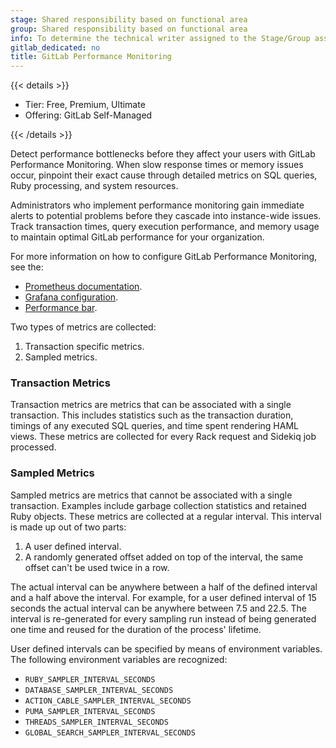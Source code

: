 ```yaml
---
stage: Shared responsibility based on functional area
group: Shared responsibility based on functional area
info: To determine the technical writer assigned to the Stage/Group associated with this page, see https://handbook.gitlab.com/handbook/product/ux/technical-writing/#assignments
gitlab_dedicated: no
title: GitLab Performance Monitoring
---
```


{{< details >}}

- Tier: Free, Premium, Ultimate
- Offering: GitLab Self-Managed

{{< /details >}}

Detect performance bottlenecks before they affect your users with GitLab Performance
Monitoring. When slow response times or memory issues occur, pinpoint their exact
cause through detailed metrics on SQL queries, Ruby processing, and system resources.

Administrators who implement performance monitoring gain immediate alerts to
potential problems before they cascade into instance-wide issues. Track transaction
times, query execution performance, and memory usage to maintain optimal GitLab
performance for your organization.

For more information on how to configure GitLab Performance Monitoring, see the:

- [Prometheus documentation](../prometheus/_index.md).
- [Grafana configuration](grafana_configuration.md).
- [Performance bar](performance_bar.md).

Two types of metrics are collected:

1. Transaction specific metrics.
1. Sampled metrics.

### Transaction Metrics

Transaction metrics are metrics that can be associated with a single
transaction. This includes statistics such as the transaction duration, timings
of any executed SQL queries, and time spent rendering HAML views. These metrics
are collected for every Rack request and Sidekiq job processed.

### Sampled Metrics

Sampled metrics are metrics that cannot be associated with a single transaction.
Examples include garbage collection statistics and retained Ruby objects. These
metrics are collected at a regular interval. This interval is made up out of two
parts:

1. A user defined interval.
1. A randomly generated offset added on top of the interval, the same offset
   can't be used twice in a row.

The actual interval can be anywhere between a half of the defined interval and a
half above the interval. For example, for a user defined interval of 15 seconds
the actual interval can be anywhere between 7.5 and 22.5. The interval is
re-generated for every sampling run instead of being generated one time and reused
for the duration of the process' lifetime.

User defined intervals can be specified by means of environment variables.
The following environment variables are recognized:

- `RUBY_SAMPLER_INTERVAL_SECONDS`
- `DATABASE_SAMPLER_INTERVAL_SECONDS`
- `ACTION_CABLE_SAMPLER_INTERVAL_SECONDS`
- `PUMA_SAMPLER_INTERVAL_SECONDS`
- `THREADS_SAMPLER_INTERVAL_SECONDS`
- `GLOBAL_SEARCH_SAMPLER_INTERVAL_SECONDS`
